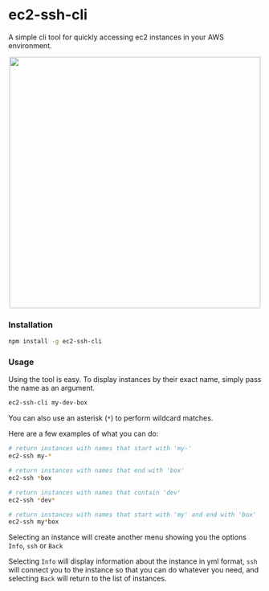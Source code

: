 # ec2-ssh-cli

A simple cli tool for quickly accessing ec2 instances in your AWS environment.

<p align='center'>
  <img src='assets/ssh.gif?raw=true' height='500px'/>
</p>

### Installation

```bash
npm install -g ec2-ssh-cli
```

### Usage

Using the tool is easy. To display instances by their exact name, simply pass the name as an argument.

```bash
ec2-ssh-cli my-dev-box
```

You can also use an asterisk (`*`) to perform wildcard matches.

Here are a few examples of what you can do:

```bash
# return instances with names that start with 'my-'
ec2-ssh my-*

# return instances with names that end with 'box'
ec2-ssh *box

# return instances with names that contain 'dev'
ec2-ssh *dev*

# return instances with names that start with 'my' and end with 'box'
ec2-ssh my*box
```

Selecting an instance will create another menu showing you the options `Info`, `ssh` or `Back`

Selecting `Info` will display information about the instance in yml format, `ssh` will connect you to the instance so that you can do whatever you need, and selecting `Back` will return to the list of instances.
